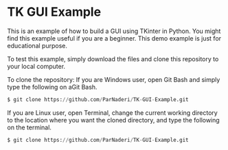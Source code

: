 # TK GUI Example
This is an example of how to build a GUI using TKinter in Python.
You might find this example useful if you are a beginner. This demo example is just for educational purpose. 


To test this example, simply download the files and clone this repository to your local computer.

To clone the repository:
If you are Windows user,  open Git Bash and  simply type the following on aGit Bash.

```Python
$ git clone https://github.com/ParNaderi/TK-GUI-Example.git
```
If you are Linux user, open Terminal, change the current working directory to the location where you want the cloned directory, and type the following on the terminal.

```Python
$ git clone https://github.com/ParNaderi/TK-GUI-Example.git
```
